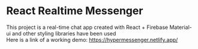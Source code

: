 # React Realtime Messenger
This project is a real-time chat app created with React + Firebase
Material-ui and other styling libraries have been used <br>
Here is a link of a working demo: https://hypermessenger.netlify.app/
